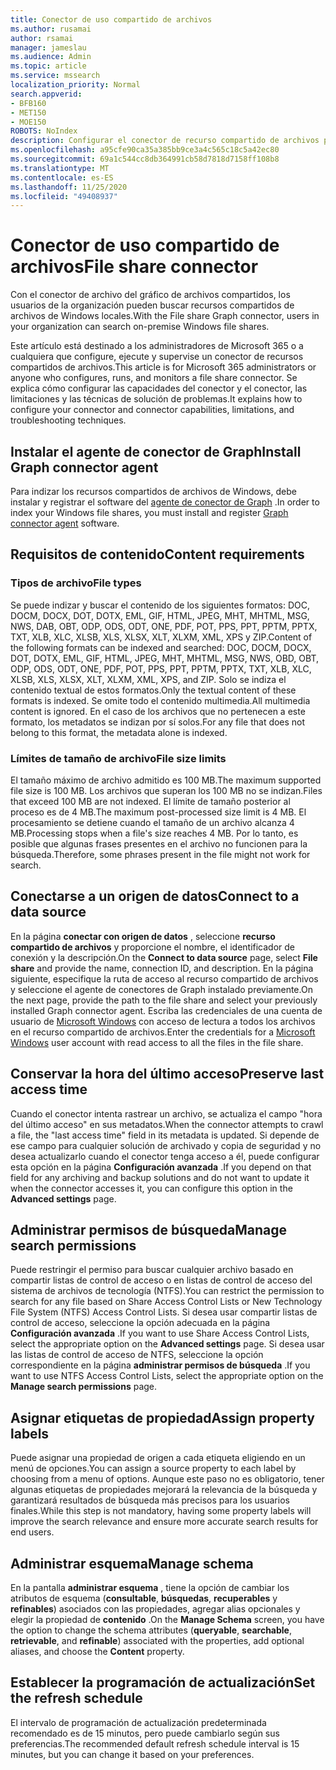 ```yaml
---
title: Conector de uso compartido de archivos
ms.author: rusamai
author: rsamai
manager: jameslau
ms.audience: Admin
ms.topic: article
ms.service: mssearch
localization_priority: Normal
search.appverid:
- BFB160
- MET150
- MOE150
ROBOTS: NoIndex
description: Configurar el conector de recurso compartido de archivos para Microsoft Search
ms.openlocfilehash: a95cfe90ca35a385bb9ce3a4c565c18c5a42ec80
ms.sourcegitcommit: 69a1c544cc8db364991cb58d7818d7158ff108b8
ms.translationtype: MT
ms.contentlocale: es-ES
ms.lasthandoff: 11/25/2020
ms.locfileid: "49408937"
---
```

# <a name="file-share-connector"></a><span data-ttu-id="71fd7-103">Conector de uso compartido de archivos</span><span class="sxs-lookup"><span data-stu-id="71fd7-103">File share connector</span></span>

<span data-ttu-id="71fd7-104">Con el conector de archivo del gráfico de archivos compartidos, los usuarios de la organización pueden buscar recursos compartidos de archivos de Windows locales.</span><span class="sxs-lookup"><span data-stu-id="71fd7-104">With the File share Graph connector, users in your organization can search on-premise Windows file shares.</span></span>

<span data-ttu-id="71fd7-105">Este artículo está destinado a los administradores de Microsoft 365 o a cualquiera que configure, ejecute y supervise un conector de recursos compartidos de archivos.</span><span class="sxs-lookup"><span data-stu-id="71fd7-105">This article is for Microsoft 365 administrators or anyone who configures, runs, and monitors a file share connector.</span></span> <span data-ttu-id="71fd7-106">Se explica cómo configurar las capacidades del conector y el conector, las limitaciones y las técnicas de solución de problemas.</span><span class="sxs-lookup"><span data-stu-id="71fd7-106">It explains how to configure your connector and connector capabilities, limitations, and troubleshooting techniques.</span></span>

## <a name="install-graph-connector-agent"></a><span data-ttu-id="71fd7-107">Instalar el agente de conector de Graph</span><span class="sxs-lookup"><span data-stu-id="71fd7-107">Install Graph connector agent</span></span>

<span data-ttu-id="71fd7-108">Para indizar los recursos compartidos de archivos de Windows, debe instalar y registrar el software del [agente de conector de Graph](on-prem-agent.md) .</span><span class="sxs-lookup"><span data-stu-id="71fd7-108">In order to index your Windows file shares, you must install and register [Graph connector agent](on-prem-agent.md) software.</span></span>

## <a name="content-requirements"></a><span data-ttu-id="71fd7-109">Requisitos de contenido</span><span class="sxs-lookup"><span data-stu-id="71fd7-109">Content requirements</span></span>

### <a name="file-types"></a><span data-ttu-id="71fd7-110">Tipos de archivo</span><span class="sxs-lookup"><span data-stu-id="71fd7-110">File types</span></span>

<span data-ttu-id="71fd7-111">Se puede indizar y buscar el contenido de los siguientes formatos: DOC, DOCM, DOCX, DOT, DOTX, EML, GIF, HTML, JPEG, MHT, MHTML, MSG, NWS, DAB, OBT, ODP, ODS, ODT, ONE, PDF, POT, PPS, PPT, PPTM, PPTX, TXT, XLB, XLC, XLSB, XLS, XLSX, XLT, XLXM, XML, XPS y ZIP.</span><span class="sxs-lookup"><span data-stu-id="71fd7-111">Content of the following formats can be indexed and searched: DOC, DOCM, DOCX, DOT, DOTX, EML, GIF, HTML, JPEG, MHT, MHTML, MSG, NWS, OBD, OBT, ODP, ODS, ODT, ONE, PDF, POT, PPS, PPT, PPTM, PPTX, TXT, XLB, XLC, XLSB, XLS, XLSX, XLT, XLXM, XML, XPS, and ZIP.</span></span> <span data-ttu-id="71fd7-112">Solo se indiza el contenido textual de estos formatos.</span><span class="sxs-lookup"><span data-stu-id="71fd7-112">Only the textual content of these formats is indexed.</span></span> <span data-ttu-id="71fd7-113">Se omite todo el contenido multimedia.</span><span class="sxs-lookup"><span data-stu-id="71fd7-113">All multimedia content is ignored.</span></span> <span data-ttu-id="71fd7-114">En el caso de los archivos que no pertenecen a este formato, los metadatos se indizan por sí solos.</span><span class="sxs-lookup"><span data-stu-id="71fd7-114">For any file that does not belong to this format, the metadata alone is indexed.</span></span>

### <a name="file-size-limits"></a><span data-ttu-id="71fd7-115">Límites de tamaño de archivo</span><span class="sxs-lookup"><span data-stu-id="71fd7-115">File size limits</span></span>

<span data-ttu-id="71fd7-116">El tamaño máximo de archivo admitido es 100 MB.</span><span class="sxs-lookup"><span data-stu-id="71fd7-116">The maximum supported file size is 100 MB.</span></span> <span data-ttu-id="71fd7-117">Los archivos que superan los 100 MB no se indizan.</span><span class="sxs-lookup"><span data-stu-id="71fd7-117">Files that exceed 100 MB are not indexed.</span></span> <span data-ttu-id="71fd7-118">El límite de tamaño posterior al proceso es de 4 MB.</span><span class="sxs-lookup"><span data-stu-id="71fd7-118">The maximum post-processed size limit is 4 MB.</span></span> <span data-ttu-id="71fd7-119">El procesamiento se detiene cuando el tamaño de un archivo alcanza 4 MB.</span><span class="sxs-lookup"><span data-stu-id="71fd7-119">Processing stops when a file's size reaches 4 MB.</span></span> <span data-ttu-id="71fd7-120">Por lo tanto, es posible que algunas frases presentes en el archivo no funcionen para la búsqueda.</span><span class="sxs-lookup"><span data-stu-id="71fd7-120">Therefore, some phrases present in the file might not work for search.</span></span>

## <a name="connect-to-a-data-source"></a><span data-ttu-id="71fd7-121">Conectarse a un origen de datos</span><span class="sxs-lookup"><span data-stu-id="71fd7-121">Connect to a data source</span></span>

<span data-ttu-id="71fd7-122">En la página **conectar con origen de datos** , seleccione **recurso compartido de archivos** y proporcione el nombre, el identificador de conexión y la descripción.</span><span class="sxs-lookup"><span data-stu-id="71fd7-122">On the **Connect to data source** page, select **File share** and provide the name, connection ID, and description.</span></span> <span data-ttu-id="71fd7-123">En la página siguiente, especifique la ruta de acceso al recurso compartido de archivos y seleccione el agente de conectores de Graph instalado previamente.</span><span class="sxs-lookup"><span data-stu-id="71fd7-123">On the next page, provide the path to the file share and select your previously installed Graph connector agent.</span></span> <span data-ttu-id="71fd7-124">Escriba las credenciales de una cuenta de usuario de [Microsoft Windows](https://microsoft.com/windows) con acceso de lectura a todos los archivos en el recurso compartido de archivos.</span><span class="sxs-lookup"><span data-stu-id="71fd7-124">Enter the credentials for a [Microsoft Windows](https://microsoft.com/windows) user account with read access to all the files in the file share.</span></span>

## <a name="preserve-last-access-time"></a><span data-ttu-id="71fd7-125">Conservar la hora del último acceso</span><span class="sxs-lookup"><span data-stu-id="71fd7-125">Preserve last access time</span></span>

<span data-ttu-id="71fd7-126">Cuando el conector intenta rastrear un archivo, se actualiza el campo "hora del último acceso" en sus metadatos.</span><span class="sxs-lookup"><span data-stu-id="71fd7-126">When the connector attempts to crawl a file, the "last access time" field in its metadata is updated.</span></span> <span data-ttu-id="71fd7-127">Si depende de ese campo para cualquier solución de archivado y copia de seguridad y no desea actualizarlo cuando el conector tenga acceso a él, puede configurar esta opción en la página **Configuración avanzada** .</span><span class="sxs-lookup"><span data-stu-id="71fd7-127">If you depend on that field for any archiving and backup solutions and do not want to update it when the connector accesses it, you can configure this option in the **Advanced settings** page.</span></span>

## <a name="manage-search-permissions"></a><span data-ttu-id="71fd7-128">Administrar permisos de búsqueda</span><span class="sxs-lookup"><span data-stu-id="71fd7-128">Manage search permissions</span></span>

<span data-ttu-id="71fd7-129">Puede restringir el permiso para buscar cualquier archivo basado en compartir listas de control de acceso o en listas de control de acceso del sistema de archivos de tecnología (NTFS).</span><span class="sxs-lookup"><span data-stu-id="71fd7-129">You can restrict the permission to search for any file based on Share Access Control Lists or New Technology File System (NTFS) Access Control Lists.</span></span> <span data-ttu-id="71fd7-130">Si desea usar compartir listas de control de acceso, seleccione la opción adecuada en la página **Configuración avanzada** .</span><span class="sxs-lookup"><span data-stu-id="71fd7-130">If you want to use Share Access Control Lists, select the appropriate option on the **Advanced settings** page.</span></span> <span data-ttu-id="71fd7-131">Si desea usar las listas de control de acceso de NTFS, seleccione la opción correspondiente en la página **administrar permisos de búsqueda** .</span><span class="sxs-lookup"><span data-stu-id="71fd7-131">If you want to use NTFS Access Control Lists, select the appropriate option on the **Manage search permissions** page.</span></span>

## <a name="assign-property-labels"></a><span data-ttu-id="71fd7-132">Asignar etiquetas de propiedad</span><span class="sxs-lookup"><span data-stu-id="71fd7-132">Assign property labels</span></span>

<span data-ttu-id="71fd7-133">Puede asignar una propiedad de origen a cada etiqueta eligiendo en un menú de opciones.</span><span class="sxs-lookup"><span data-stu-id="71fd7-133">You can assign a source property to each label by choosing from a menu of options.</span></span> <span data-ttu-id="71fd7-134">Aunque este paso no es obligatorio, tener algunas etiquetas de propiedades mejorará la relevancia de la búsqueda y garantizará resultados de búsqueda más precisos para los usuarios finales.</span><span class="sxs-lookup"><span data-stu-id="71fd7-134">While this step is not mandatory, having some property labels will improve the search relevance and ensure more accurate search results for end users.</span></span>

## <a name="manage-schema"></a><span data-ttu-id="71fd7-135">Administrar esquema</span><span class="sxs-lookup"><span data-stu-id="71fd7-135">Manage schema</span></span>

<span data-ttu-id="71fd7-136">En la pantalla **administrar esquema** , tiene la opción de cambiar los atributos de esquema (**consultable**, **búsquedas**, **recuperables** y **refinables**) asociados con las propiedades, agregar alias opcionales y elegir la propiedad de **contenido** .</span><span class="sxs-lookup"><span data-stu-id="71fd7-136">On the **Manage Schema** screen, you have the option to change the schema attributes (**queryable**, **searchable**, **retrievable**, and **refinable**) associated with the properties, add optional aliases, and choose the **Content** property.</span></span>

## <a name="set-the-refresh-schedule"></a><span data-ttu-id="71fd7-137">Establecer la programación de actualización</span><span class="sxs-lookup"><span data-stu-id="71fd7-137">Set the refresh schedule</span></span>

<span data-ttu-id="71fd7-138">El intervalo de programación de actualización predeterminada recomendado es de 15 minutos, pero puede cambiarlo según sus preferencias.</span><span class="sxs-lookup"><span data-stu-id="71fd7-138">The recommended default refresh schedule interval is 15 minutes, but you can change it based on your preferences.</span></span>
